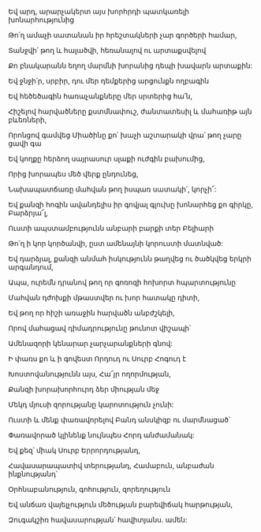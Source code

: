 Եվ արդ, արարչակերտ այս խորհրդի պատկառելի խոնարհությունից


Թո՛ղ ամաչի սատանան իր հրեշտակների չար գործերի համար,


Տանջվի՛ թող և հալածվի, հեռանալով ու արտաքսվելով


Քո բնակարանն եղող մարմնի խորանից դեպի խավարն արտաքին:


Եվ ջնջի՛ր, սրբիր, դու մեր դեմքերից արցունքն ողբագին


Եվ հեծեծագին հառաչանքները մեր սրտերից հա՛ն,


Հիշելով հարվածները քստմնափուշ, ժանտատեսիլ և մահառիթ այն բևեռների,


Որոնցով գամվեց Միածինը քո՝ խաչի աշտարակի վրա՝ թող չարը ցավի գա


Եվ կողքը հերձող սայրասուր սլաքի ուժգին բախումից,


Որից խորապես մեծ վերք ընդունեց,


Նախապատճառը մահվան թող իսպառ սատակի՛, կորչի՜:


Եվ քանզի հոգին ավանդելիս իր գովյալ գլուխը խոնարհեց քո գիրկը, Բարձրյա՜լ,


Ուստի ապստամբությունն անբարի բարքի տեր Բելիարի


Թո՛ղ ի կոր կործանվի, ըստ ամենայնի կորուստի մատնված:


Եվ դարձյալ, քանզի անմահ իսկությունն թաղվեց ու ծածկվեց երկրի արգանդում,


Ապա, ուրեմն դրանով թող որ գոռոզի հոխորտ հպարտությունը


Մահվան դժոխքի մթաստվեր ու խոր հատակը դիտի,


Եվ թող որ հիշի առաջին հարվածն անբժշկելի,


Որով մահացավ դիմադրությունը թունոտ վիշապի՝


Ամենազորի կենարար չարչարանքների գնով:


Ի փառս քո և ի գովեստ Որդուդ ու Սուրբ Հոգուդ է


Խոստովանությունն այս, Հա՜յր ողորմության,


Քանզի խորախորհուրդ ձեր միության մեջ


Մեկդ մյուսի զորությանը կարոտություն չունի:


Ուստի և մենք փառավորելով Բանդ անսկիզբ ու մարմնացած՝


Փառավորած կլինենք նույնպես Հորդ անժամանակ:


Եվ քեզ՝ միակ Սուրբ Երրորդությանդ,


Հավասարապատիվ տերությանդ, Համաբուն, անբաժան ինքնությանդ՝


Օրհնաբանություն, գոհություն, զորեղություն


Եվ անճառ վայելչություն մեծության բարեվիճակ հարթության,


Զուգակշիռ հավասարության՝ հավիտյանս. ամեն: